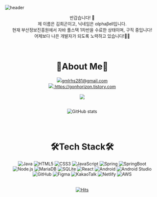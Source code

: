 ![header](https://capsule-render.vercel.app/api?type=waving&height=300&text=αlphaβell%20&fontAlignY=40&desc=Hui%20Gon%20Kim&descAlignY=55&color=auto)
<div align=center>
반갑습니다! 👋<br/>
제 이름은 김희곤이고, 닉네임은 αlphaβell입니다.<br/>
현재 부산정보진흥원에서 자바 풀스택 1차반을 수료한 상태이며, 구직 중입니다!<br/>
어제보다 나은 개발자가 되도록 노력하고 있습니다!🏃‍♂️<br/><br/><br/>

<h1>🥔About Me🥔</h1>
<a href="mailto:gmlrhs281@gmail.com" target="_blank">
<img src="https://img.shields.io/badge/Gmail-D14836?style=flat-square&logo=gmail&logoColor=white"/>gmlrhs281@gmail.com
</a><br/>
<a href="https://gonhorizon.tistory.com/" target="_blank">
<img src="https://img.shields.io/badge/Tistory-000000?style=flat-square&logo=tistory&logoColor=white"/> https://gonhorizon.tistory.com
</a><br/><br/>

<div align = "center">
  <a href="https://github.com/kimhuigon/github-readme-stats">
    <img align="center" src="https://github-readme-stats.vercel.app/api/top-langs?username=kimhuigon&layout=compact&langs_count=10&bg_color=45,C33764,1D2671&title_color=ffffff&text_color=ffffff&hide_border=False" />
  </a>
</div>
<br/>

![GitHub stats](https://github-readme-stats.vercel.app/api?username=kimhuigon)

<br/><br/>

<h1>🛠️Tech Stack🛠️</h1>

![Java](https://img.shields.io/badge/java-%23ED8B00.svg?style=for-the-badge&logo=openjdk&logoColor=white)
![HTML5](https://img.shields.io/badge/html5-%23E34F26.svg?style=for-the-badge&logo=html5&logoColor=white)
![CSS3](https://img.shields.io/badge/css3-%231572B6.svg?style=for-the-badge&logo=css3&logoColor=white)
![JavaScript](https://img.shields.io/badge/javascript-%23323330.svg?style=for-the-badge&logo=javascript&logoColor=%23F7DF1E)
![Spring](https://img.shields.io/badge/spring-%236DB33F.svg?style=for-the-badge&logo=spring&logoColor=white)
![SpringBoot](https://img.shields.io/badge/springboot-%6DB33F.svg?style=for-the-badge&logo=springboot&logoColor=white)<br/>
![Node.js](https://img.shields.io/badge/nodedotjs-%5FA04E.svg?style=for-the-badge&logo=nodedotjs&logoColor=white)
![MariaDB](https://img.shields.io/badge/MariaDB-003545?style=for-the-badge&logo=mariadb&logoColor=white)
![SQLite](https://img.shields.io/badge/sqlite-%2307405e.svg?style=for-the-badge&logo=sqlite&logoColor=white)
![React](https://img.shields.io/badge/react-%2320232a.svg?style=for-the-badge&logo=react&logoColor=%2361DAFB)
![Android](https://img.shields.io/badge/Android-3DDC84?style=for-the-badge&logo=android&logoColor=white)
![Android Studio](https://img.shields.io/badge/android%20studio-346ac1?style=for-the-badge&logo=android%20studio&logoColor=white)<br/>
![GitHub](https://img.shields.io/badge/github-%23121011.svg?style=for-the-badge&logo=github&logoColor=white)
![Figma](https://img.shields.io/badge/figma-%23F24E1E.svg?style=for-the-badge&logo=figma&logoColor=white)
![KakaoTalk](https://img.shields.io/badge/kakaotalk-ffcd00.svg?style=for-the-badge&logo=kakaotalk&logoColor=000000)
![Netlify](https://img.shields.io/badge/netlify-%23000000.svg?style=for-the-badge&logo=netlify&logoColor=#00C7B7)
![AWS](https://img.shields.io/badge/AWS-%23FF9900.svg?style=for-the-badge&logo=amazon-aws&logoColor=white)
<br/><br/><br/>
[![Hits](https://hits.seeyoufarm.com/api/count/incr/badge.svg?url=https%3A%2F%2Fgithub.com%2Fkimhuigon%2Fhit-counter&count_bg=%2379C83D&title_bg=%23555555&icon=&icon_color=%23E7E7E7&title=hits&edge_flat=false)](https://hits.seeyoufarm.com)

<!--
**kimhuigon/kimhuigon** is a ✨ _special_ ✨ repository because its `README.md` (this file) appears on your GitHub profile.

Here are some ideas to get you started:

- 🔭 I’m currently working on ...
- 🌱 I’m currently learning ...
- 👯 I’m looking to collaborate on ...
- 🤔 I’m looking for help with ...
- 💬 Ask me about ...
- 📫 How to reach me: ...
- 😄 Pronouns: ...
- ⚡ Fun fact: ...
-->
</div>

